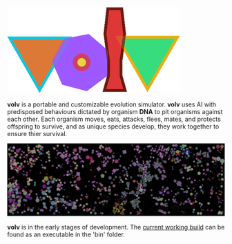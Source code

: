 ![volv](https://github.com/TysonKlein/volv/blob/master/Readme/volv_logo.png)

**volv** is a portable and customizable evolution simulator. **volv** uses AI with predisposed behaviours dictated by organism **DNA** to pit organisms against each other. Each organism moves, eats, attacks, flees, mates, and protects offspring to survive, and as unique species develop, they work together to ensure thier survival.

![screenshot](Readme/volv-screenshot.PNG)

**volv** is in the early stages of development. The [current working build](https://github.com/TysonKlein/volv/blob/master/bin/volv.exe) can be found as an executable in the 'bin' folder.
